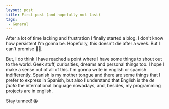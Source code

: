 ```yaml
---
layout: post
title: First post (and hopefully not last)
tags:
 - General
---
```


After a lot of time lacking and frustration I finally started a blog. I don't know how persistent I'm gonna be. Hopefully, this doesn't die after a week. But I can't promise :man_shrugging:.

But, I do think I have reached a point where I have some things to shout out to the world. Geek stuff, curiosities, dreams and personal things too. I hope I make a sense out of all of this.
I'm gonna write in english or spanish indifferently. Spanish is my mother tongue and there are some things that I prefer to express in Spanish, but also I understand that English is the _de facto_ the international language nowadays, and, besides, my programming projects are in english.

Stay tunned! :radio:

